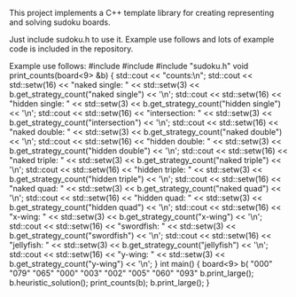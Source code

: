  This project implements a C++ template library for creating representing and solving sudoku boards.

Just include sudoku.h to use it. Example use follows and lots of example code is included in the repository.

Example use follows:
#include <iostream>
#include <iomanip>
#include "sudoku.h"
void
print_counts(board<9> &b)
{
    std::cout << "counts:\n";
    std::cout << std::setw(16) << "naked single: " << std::setw(3) << b.get_strategy_count("naked single") << '\n';
    std::cout << std::setw(16) << "hidden single: " << std::setw(3) << b.get_strategy_count("hidden single") << '\n';
    std::cout << std::setw(16) << "intersection: " << std::setw(3) << b.get_strategy_count("intersection") << '\n';
    std::cout << std::setw(16) << "naked double: " << std::setw(3) << b.get_strategy_count("naked double") << '\n';
    std::cout << std::setw(16) << "hidden double: " << std::setw(3) << b.get_strategy_count("hidden double") << '\n';
    std::cout << std::setw(16) << "naked triple: " << std::setw(3) << b.get_strategy_count("naked triple") << '\n';
    std::cout << std::setw(16) << "hidden triple: " << std::setw(3) << b.get_strategy_count("hidden triple") << '\n';
    std::cout << std::setw(16) << "naked quad: " << std::setw(3) << b.get_strategy_count("naked quad") << '\n';
    std::cout << std::setw(16) << "hidden quad: " << std::setw(3) << b.get_strategy_count("hidden quad") << '\n';
    std::cout << std::setw(16) << "x-wing: " << std::setw(3) << b.get_strategy_count("x-wing") << '\n';
    std::cout << std::setw(16) << "swordfish: " << std::setw(3) << b.get_strategy_count("swordfish") << '\n';
    std::cout << std::setw(16) << "jellyfish: " << std::setw(3) << b.get_strategy_count("jellyfish") << '\n';
    std::cout << std::setw(16) << "y-wing: " << std::setw(3) << b.get_strategy_count("y-wing") << '\n';
}
int
main()
{
    board<9> b( "000" "079" "065"
                "000" "003" "002"
                "005" "060" "093"
    b.print_large();
    b.heuristic_solution();
    print_counts(b); 
    b.print_large();
}
